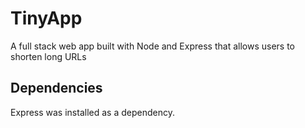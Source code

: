 # TinyApp

A full stack web app built with Node and Express that allows users to shorten long URLs 

## Dependencies

Express was installed as a dependency. 